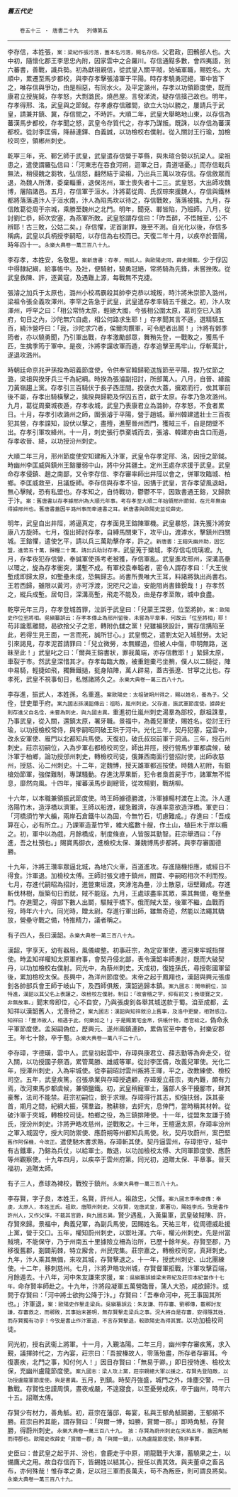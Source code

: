 

##### 舊五代史
　　`卷五十三 ‧ 唐書二十九`
　`列傳第五`

* * *

李存信，本姓張，`案：梁紀作張污落，蓋本名污落，賜名存信。`父君政，回鶻部人也。大中初，隨懷化郡王李思忠內附，因家雲中之合羅川。存信通黠多數，會四夷語，別六蕃書，善戰，識兵勢。初為獻祖親信，從武皇入關平賊，始補軍職，賜姓名。大順中，累遷至馬步都校，與李存孝擊張濬軍于平陽。時存孝驍勇冠絕，軍中皆下之，唯存信與爭功，由是相惡，有同水火。及平定潞州，存孝以功領節度使，既而康君立授旄鉞，存孝怒，大剽潞民，燒邑屋。言發涕流，疑存信擯己故也。明年，存孝得邢、洺，武皇與之節鉞。存孝慮存信離間，欲立大功以勝之，屢請兵于武皇，請兼并鎮、冀，存信間之，不時許。大順二年，武皇大舉略地山東，以存信為蕃漢馬步都校，存孝聞之怒，武皇令存質代之，存孝乃謀叛。既誅，以存信為蕃漢都校。從討李匡儔，降赫連鐸、白義誠，以功檢校右僕射。從入關討王行瑜，加檢校司空，領郴州刺史。

乾寕三年，兗、鄆乞師于武皇，武皇遣存信營于莘縣，與朱瑄合勢以抗梁人。梁祖患之，遣使謂羅弘信曰：「河東志在吞食河朔，迴軍之日，貴道堪憂。」而存信戢兵無法，稍侵魏之芻牧，弘信怒，翻然結于梁祖，乃出兵三萬以攻存信。存信斂眾而退，為魏人所薄，委棄輜重，退保洺州，軍士喪失者十二三。武皇怒，大出師攻魏博，屠陷諸邑。五月，存信軍于洹水。汴將葛從周、氏叔琮來援魏人，存信與鐵林都將落落遇汴人于洹水南，汴人為陷馬坎以待之，存信戰敗，落落被擒。九月，存信敗葛從周于宗城，乘勝至魏州之北門。明年，聞兗、鄆皆陷，乃班師。八月，從討劉仁恭，師次安塞，為燕軍所敗。武皇怒謂存信曰：「昨吾醉，不悟賊至，公不辨耶！古三敗，公姑二矣。」存信懼，泥首謝罪，幾至不測。自光化以後，存信多稱病，武皇以兵柄授李嗣昭，以存信為右校而已。天復二年十月，以疾卒於晉陽，時年四十一。`永樂大典卷一萬三百八十九。`

李存孝，本姓安，名敬思。`案新唐書：存孝，飛狐人。與歐陽史同，薛史闕載。`少于俘囚中得隸紀綱，給事帳中。及壯，便騎射，驍勇冠絕，常將騎為先鋒，未嘗挫敗。從武皇救陳、許，逐黃寇，及遇難上源，每戰無不克捷。

張濬之加兵于太原也，潞州小校馮霸殺其帥李克恭以城叛，時汴將朱崇節入潞州，梁祖令張全義攻澤州。李罕之告急于武皇，武皇遣存孝率騎五千援之。初，汴人攻澤州，呼罕之曰：「相公常恃太原，輕絕大國，今張相公圍太原，葛司空已入潞府，旬日之內，沙陀無穴自處，相公何路求生耶！」存孝聞其言不遜，選精騎五百，繞汴營呼曰：「我，沙陀求穴者，俟爾肉饌軍，可令肥者出鬬！」汴將有鄧季筠者，亦以驍勇聞，乃引軍出戰，存孝激勵部眾，舞矟先登，一戰敗之，獲馬千匹，生擒季筠于軍中。是夜，汴將李讜收軍而遁，存孝追擊至馬牢山，俘斬萬計，遂退攻潞州。

時朝廷命京兆尹孫揆為昭義節度使，令供奉官韓歸範送旌節至平陽，揆乃仗節之潞，梁祖與揆牙兵三千為紀綱。時揆為張濬副招討，所部萬人。八月，自晉、絳踰刀黃嶺趨上黨。存孝引三百騎伏于長子西厓間。揆襃衣大蓋，擁眾而行，俟其軍前後不屬，存孝出騎橫擊之，擒揆與歸範及俘囚五百，獻于太原。存孝乃急攻潞州。九月，葛從周棄城夜遁，存孝收城，武皇乃表康君立為潞帥，存孝怒，不食者累日。十月，存孝引收潞州之師，圍張濬于平陽，營于趙城。華州韓建遣壯士三百夜犯其營，存孝諜知，設伏以擊之，盡殪，進壓晉州西門，獲賊三千，自是閉壁不出。存孝引軍攻絳州。十一月，刺史張行恭棄城而去，張濬、韓建亦由含口而遁，存孝收晉、絳，以功授汾州刺史。

大順二年三月，邢州節度使安知建叛入汴軍，武皇令存孝定邢、洺，因授之節鉞。時幽州李匡威與鎮州王鎔屢弱中山，將中分其疆土。定州王處存求援于武皇。武皇命存孝侵鎮、趙之南鄙，又令李存信、李存審率師出井陘以會之，併軍攻臨城、柏鄉。李匡威救至，且議旋師。李存信與存孝不協，因搆于武皇，言存孝望風退衄，無心擊賊，恐有私盟也。存孝知之，自恃戰功，鬱鬱不平，因致書通王鎔，又歸款于汴。`案：舊唐書以存孝據邢州為大順元年事。考存孝至大順二年始領邢州節鉞，在元年無由得據邢州也。舊唐書蓋因平潞州事而牽連書之耳。新唐書與歐陽史並從薛史。`

明年，武皇自出井陘，將逼真定，存孝面見王鎔陳軍機。武皇暴怒，誅先獲汴將安康八方旋師。七月，復出師討存孝，自縛馬關東下，攻平山，渡滹水，擊鎮州四關城。王鎔懼，遣使乞平，請以兵三萬助擊存孝，許之。`新唐書：王鎔失幽州助，因乞盟，進幣五十萬，歸糧二十萬，請出兵助討存孝。`武皇蒐于欒城，李存信屯琉璃坡。九月，存孝夜犯存信營，奉誠軍使孫考老被獲，存信軍亂。武皇進攻邢州，深溝高壘以環之，旋為存孝衝突，溝塹不成。有軍校袁奉韜者，密令人謂存孝曰：「大王俟塹成即歸太原，如塹壘未成，恐無歸志。尚書所畏唯大王耳，料諸將孰出尚書右。王若西歸，雖限以黃河，亦可浮渡，況咫尺之洫，安能阻尚書鋒銳哉！」存孝然之，縱兵成塹。居旬日，深溝高塹，飛走不能及，由是存孝至敗，城中食盡。

乾寕元年三月，存孝登城首罪，泣訴于武皇曰：「兒蒙王深恩，位至將帥，`案：歐陽史作位至將相。吳縝纂誤云：存孝本傳止為邢州留後，未嘗為平章事，何故云「位至將相」耶！`苟非讒慝離間，曷欲捨父子之恩，轉附仇讎之黨！兒雖褊狹設計，實存信搆陷至此，若得生見王面，一言而死，誠所甘心。」武皇憫之，遣劉太妃入城慰勞。太妃引來謁見，存孝泥首請罪曰：「兒立微勞，本無顯過，但被人中傷，申明無路，迷昧至此！」武皇叱之曰：「爾與王鎔書狀，罪我萬端，亦存信教耶！」縶歸太原，車裂于巿。然武皇深惜其才。存孝每臨大敵，被重鎧橐弓坐矟，僕人以二騎從，陣中易騎，輕捷如飛，獨舞鐵撾，挺身陷陣，萬人辟易，蓋古張遼、甘寕之比也。存孝死，武皇不視事旬日，私憾諸將久之。`永樂大典卷一萬三百八十九。`

李存進，振武人，本姓孫，名重進。`案歐陽史：太祖破朔州得之，賜以姓名，養為子。`父佺，世吏單于府。`案九國志孫漢韶傳云：祖昉，嵐州刺史。父存進，振武軍節度使。據薛史則存進父自名佺，未嘗為刺史，與九國志異。`重進初仕嵐州刺史湯羣為部校，獻祖誅羣，乃事武皇，從入關，還鎮太原，署牙職。景福中，為義兒軍使，賜姓名。從討王行瑜，以功授檢校常侍，與李嗣昭同破王珙于河中。光化三年，契丹犯塞，寇雲中，改永安軍使、雁門以北都知兵馬使。天復初，破氏叔琮前軍于洞渦。三年，授石州刺史。莊宗初嗣位，入為步軍右都檢校司空，師出井陘，授行營馬步軍都虞候，破汴軍于柏鄉，論功授邠州刺史，轉檢校司徒，俄兼西南面行營招討使，出師收慈州，授慈、沁二州刺史。十二年，定魏博，授天雄軍都巡按使。時魏人初附，有銀槍効節軍，強傑難制，專謀騷動。存進沈厚果斷，犯令者梟首屍于巿，諸軍無不惕息，靡然向風。十四年，擢蕃漢馬步副總管，從攻楊劉，戰胡柳。

十六年，以本職兼領振武節度使。時王師據德勝渡，汴軍據楊村渡在上流。汴人運洛陽竹木，造浮橋以濟軍。王師以船渡，緩急難濟，存進率意欲造浮橋。軍吏曰：「河橋須竹笮大艑，兩岸石倉鐵牛以為固，今無竹石，切慮難成。」存進曰：「吾成算在心，必有所立。」乃課軍造葦竹笮，維大艦數十艘，作土山，植巨木于岸以纜之。初，軍中以為戲，月餘橋成，制度條直，人皆服其勤智。莊宗舉酒曰：「存進，吾之杜預也。」賜寶馬御衣，進檢校太保、兼魏博馬步都將。與李存審圍德勝。

十九年，汴將王瓚率眾逼北城，為地穴火車，百道進攻。存進隨機拒應，或經日不得食。汴軍退。加檢校太傅。王師討張文禮于鎮州，閻寶、李嗣昭相次不利而歿。七月，存進代嗣昭為招討，進營東垣渡，夾滹沲為壘，沙土散惡，垣壁難成。存進斬伐林樹，版築旬日而就，賊不能寇。九月，王處球盡率其眾，乘其無備，奄至壘門。存進聞之，得部下數人出鬬，驅賊于橋下。俄而賊大至，後軍不繼，血戰而歿，時年六十六。同光時，贈太尉。存進行軍出師，雖無奇迹，然能以法繩其驕放，營壘守戰之備，特推精力，議者稱之。

有子四人，長曰漢韶。`永樂大典卷一萬三百八十九。`

漢韶，字享天，幼有器局，風儀峻整。初事莊宗，為定安軍使，遷河東牢城指揮使。時孟知祥權知太原軍府事，會契丹侵北鄙，表令漢韶率師進討，既而大破契丹，以功加檢校右僕射。同光中，為蔡州刺史。天成初，復姓孫氏，尋授彰國軍留後，累加檢校太保。長興中，為洋州節度使。末帝之起于鳳翔也，漢韶與興元張虔釗各帥部兵會王師于岐山下，及西師俱叛，漢韶逃歸本鎮。`案九國志：閔帝嗣位，加特進，漢韶以其父名上表讓之，改檢校左僕射。制曰：「改會稽之字，抑有前文；換瓌寶之文，非無故事。」`聞末帝即位，心不自安，乃與張虔釗各舉其城送款于蜀。洎至成都，孟知祥以漢韶舊人，尤善待之，`案九國志：漢韶與知祥敘汾上舊事，及洛中更變，相對感泣。知祥曰：「豐沛故人，相遇于此，何樂如之！」于是賜第宅金帛，供帳什物，悉官給之。`偽命永平軍節度使。孟昶嗣偽位，歷興元、遂州兩鎮連帥，累偽官至中書令，封樂安郡王。年七十餘，卒于蜀。`永樂大典卷一萬八千二十八。`

李存璋，字德璜，雲中人。武皇初起雲中，存璋與康君立、薛志勤等為奔走交，從入關，以功授國子祭酒，累管萬勝、雄威等軍。從討李匡儔，改義兒軍使。光化二年，授澤州刺史，入為牢城使。從李嗣昭討雲州叛將王暉，平之，改教練使、檢校司空。五年，武皇疾篤，召張承業與存璋授遺顧，存璋爰立莊宗，夷內難，頗有力焉，改河東馬步都虞候，兼領鹽鐵。初，武皇稍寵軍士，藩部人多干擾鄽巿，肆其豪奪，法司不能禁。莊宗初嗣位，銳于求理。存璋得行其志，抑強扶弱，誅其豪首，期月之間，紀綱大振，弭羣盜，務耕稼，去奸宄，息倖門，當時稱其材幹。從破汴軍于夾城，轉檢校司徒。柏鄉之役，為三鎮排陣使。十一年，從盟朱友謙于猗氏，授汾州刺史。汴將尹皓攻慈州，逆戰敗之。十三年，王檀逼太原，存璋率汾州之軍入城固守，授大同防禦使、應蔚朔等州都知兵馬使。秋，契丹攻蔚州，案巴堅`舊作阿保機，今改正。`遣使馳木書求賂，存璋斬其使。契丹逼雲州，存璋拒守，城中有古鐵車，乃鎔為兵仗，以給軍士。敵退，以功加檢校太傅、大同軍節度使、應蔚等州觀察使。十九年四月，以疾卒于雲州府第。同光初，追贈太保、平章事。晉天福初，追贈太師。

有子三人，彥球為裨校，戰歿于鎮州。`永樂大典卷一萬三百八十九。`

李存賢，字子良，本姓王，名賢，許州人。祖啟忠，父惲。`案九國志李奉虔傳：奉虔，太原人，本姓王氏。祖欽，唐隰州刺史。父存賢，佐唐武皇，累著功，賜姓李氏。攷是書作許州人，又作父惲，不載其官爵，與九國志異。`賢少遇亂，入黃巢軍，武皇破賊陳、許，存賢來歸。景福中，典義兒軍，為副兵馬使，因賜姓名。天祐三年，從周德威赴援上黨，營于交口。五年，權知蔚州刺史，以禦吐渾。六年，權沁州刺史。先是州當賊境，不能保守，乃于州南五十里據險立柵為治所，已歷十餘年矣。存賢至郡，乃移復舊郡，剗闢荊棘，特立廨舍，州民完集。莊宗嘉之，轉檢校司空，真拜刺史。九年，汴人乘其無備，來攻其城，存賢擊退之。十一年，授武州刺史、山北團練使。十二年，移刺慈州。七月，汴將尹皓攻州城，存賢督軍拒戰，汴軍攻擊百端，月餘遁去。十八年，河中朱友謙來求援，`案：吳縝纂誤據梁末帝紀及莊宗本紀當作十七年。`命存賢率師赴之。十九年，汴將段凝軍五萬營臨晉，蒲人大恐，咸欲歸汴。或問于存賢曰：「河中將士欲拘公降于汴。」存賢曰：「吾奉命河中，死王事固其所也。」汴軍退，`案：歐陽史作擊走梁兵。吳縝纂誤云：朱友謙、符存審、劉鄩傳，載鄩討友謙，存審救之，而鄩敗，其事始末甚明，無存賢擊走梁兵之事。況大將自是存審，安得隱其姓，而存賢獨有功乎！今攷是書止作汴軍退，不言存賢擊退，較歐陽史為得其實。`以功加檢校司徒。

同光初，授右武衞上將軍。十一月，入覲洛陽。二年三月，幽州李存審疾篤，求入覲，議擇帥代之，方內宴，莊宗曰：「吾披榛故人，零落殆盡，所存者存審耳。今復裹疾，北門之事，知付何人！」因目存賢曰：「無易于卿。」即日授特進、檢校太保，充幽州盧龍節度使。`案九國志：梁人攻上黨，莊宗親總大軍以援之，存賢先登陷敵，以功授盧龍軍節度使。與是書異。`五月，到鎮。時契丹強盛，城門之外，烽塵交警，一日數戰。存賢性忠謹周慎，晝夜戒嚴，不遑寢食，以至憂勞成疾，卒于幽州，時年六十五。詔贈太傅。

存賢少有材力，善角觝。初，莊宗在藩邸，每宴，私與王郁角觝鬬勝，王郁頻不勝。莊宗自矜其能，謂存賢曰：「與爾一博，如勝，賞爾一郡。」即時角觝，存賢勝，得蔚州刺史。`永樂大典卷一萬三百八十九。　按：存賢為蔚州刺史在天祐五年，蓋因角觝而得郡也。歐陽史改薛史「賞爾一郡」為「與爾一鎮」，以為盧龍節度使，殊非事實。`

史臣曰：昔武皇之起于并、汾也，會鹿走于中原，期龍戰于大澤，蓄驍果之士，以備鷹犬之用。故自存信而下，皆錫姓以結其心，授任以責其效。與夫董卓之畜呂布，亦何殊哉！惟存孝之勇，足以冠三軍而長萬夫，苟不為叛臣，則可謂良將矣。`永樂大典卷一萬三百八十九。`

* * *


